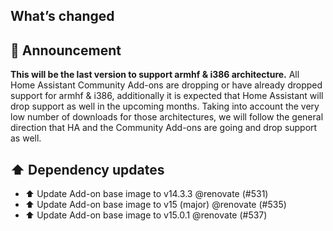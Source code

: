 ## What’s changed

## 🚨 Announcement
**This will be the last version to support armhf & i386 architecture.** 
All Home Assistant Community Add-ons are dropping or have already dropped support for armhf & i386, additionally it is expected that Home Assistant will drop support as well in the upcoming months.
Taking into account the very low number of downloads for those architectures, we will follow the general direction that HA and the Community Add-ons are going and drop support as well.

## ⬆️ Dependency updates

- ⬆️ Update Add-on base image to v14.3.3 @renovate (#531)
- ⬆️ Update Add-on base image to v15 (major) @renovate (#535)
- ⬆️ Update Add-on base image to v15.0.1 @renovate (#537)
